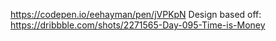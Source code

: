 https://codepen.io/eehayman/pen/jVPKpN
 Design based off: https://dribbble.com/shots/2271565-Day-095-Time-is-Money